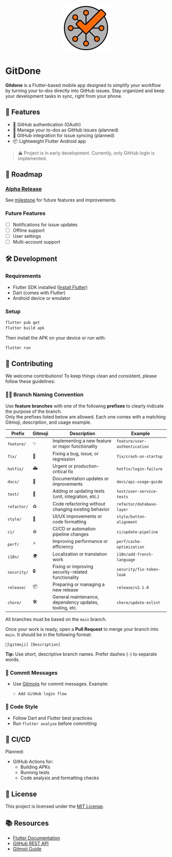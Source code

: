 <p align="center">
  <img src="assets/icons/app/gitdone.svg" alt="gitdone logo" width="150"/>
</p>

# GitDone

**Gitdone** is a Flutter-based mobile app designed to simplify your workflow by turning your to-dos
directly into GitHub issues. Stay organized and keep your development tasks in sync, right from your
phone.

## 🚀 Features

- 🔐 GitHub authentication (OAuth)
- 📝 Manage your to-dos as GitHub issues (planned)
- 🔄 GitHub integration for issue syncing (planned)
- 📦 Lightweight Flutter Android app

> ⚠️ Project is in early development. Currently, only GitHub login is implemented.

## 📅 Roadmap

### [Alpha Release](https://github.com/RubberDuckCrew/gitdone/milestone/1)

See [milestone](https://github.com/RubberDuckCrew/gitdone/milestone/1) for future features and improvements.

### Future Features

- [ ] Notifications for issue updates
- [ ] Offline support
- [ ] User settings
- [ ] Multi-account support

## 🛠️ Development

### Requirements

- Flutter SDK installed ([Install Flutter](https://docs.flutter.dev/get-started/install))
- Dart (comes with Flutter)
- Android device or emulator

### Setup

```bash
flutter pub get
flutter build apk
```

Then install the APK on your device or run with:

```bash
flutter run
```

## 🤝 Contributing

We welcome contributions! To keep things clean and consistent, please follow these guidelines:

### 🧑‍💻 Branch Naming Convention

Use **feature branches** with one of the following **prefixes** to clearly indicate the purpose of
the branch.  
Only the prefixes listed below are allowed. Each one comes with a matching Gitmoji, description, and
usage example.

| Prefix      | Gitmoji | Description                                            | Example                       |
|-------------|---------|--------------------------------------------------------|-------------------------------|
| `feature/`  | ✨       | Implementing a new feature or major functionality      | `feature/user-authentication` |
| `fix/`      | 🐛      | Fixing a bug, issue, or regression                     | `fix/crash-on-startup`        |
| `hotfix/`   | 🚑️     | Urgent or production-critical fix                      | `hotfix/login-failure`        |
| `docs/`     | 📝      | Documentation updates or improvements                  | `docs/api-usage-guide`        |
| `test/`     | 🧪      | Adding or updating tests (unit, integration, etc.)     | `test/user-service-tests`     |
| `refactor/` | ♻️      | Code refactoring without changing existing behavior    | `refactor/database-layer`     |
| `style/`    | 🎨      | UI/UX improvements or code formatting                  | `style/button-alignment`      |
| `ci/`       | ⚙️      | CI/CD or automation pipeline changes                   | `ci/update-pipeline`          |
| `perf/`     | ⚡️      | Improving performance or efficiency                    | `perf/cache-optimization`     |
| `i18n/`     | 🌍      | Localization or translation work                       | `i18n/add-french-language`    |
| `security/` | 🔒️     | Fixing or improving security-related functionality     | `security/fix-token-leak`     |
| `release/`  | 📦      | Preparing or managing a new release                    | `release/v2.1.0`              |
| `chore/`    | 🛠️     | General maintenance, dependency updates, tooling, etc. | `chore/update-eslint`         |

All branches must be based on the `main` branch.

Once your work is ready, open a **Pull Request** to merge your branch into `main`. It should be in
the following format:

```
🔀[gitmoji] [Description]
```

**Tip:** Use short, descriptive branch names. Prefer dashes (`-`) to separate words.

### 📝 Commit Messages

- Use [Gitmojis](https://gitmoji.dev/) for commit messages.
  Example:
  ```
  ✨ Add GitHub login flow
  ```

### 📐 Code Style

- Follow Dart and Flutter best practices
- Run `flutter analyze` before committing

## 🧪 CI/CD

Planned:

- GitHub Actions for:
    - Building APKs
    - Running tests
    - Code analysis and formatting checks

## 📄 License

This project is licensed under the [MIT License](LICENSE).

## 📚 Resources

- [Flutter Documentation](https://flutter.dev/docs)
- [GitHub REST API](https://docs.github.com/en/rest)
- [Gitmoji Guide](https://gitmoji.dev/)
